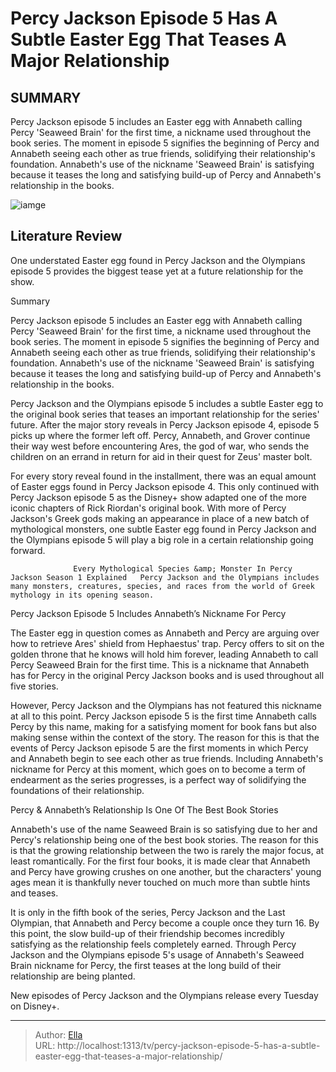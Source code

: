 # Percy Jackson Episode 5 Has A Subtle Easter Egg That Teases A Major Relationship


## SUMMARY 



  Percy Jackson episode 5 includes an Easter egg with Annabeth calling Percy &#39;Seaweed Brain&#39; for the first time, a nickname used throughout the book series.   The moment in episode 5 signifies the beginning of Percy and Annabeth seeing each other as true friends, solidifying their relationship&#39;s foundation.   Annabeth&#39;s use of the nickname &#39;Seaweed Brain&#39; is satisfying because it teases the long and satisfying build-up of Percy and Annabeth&#39;s relationship in the books.  

![iamge](https://static1.srcdn.com/wordpress/wp-content/uploads/2024/01/30_percyjackson.jpg)

## Literature Review
One understated Easter egg found in Percy Jackson and the Olympians episode 5 provides the biggest tease yet at a future relationship for the show.





Summary

  Percy Jackson episode 5 includes an Easter egg with Annabeth calling Percy &#39;Seaweed Brain&#39; for the first time, a nickname used throughout the book series.   The moment in episode 5 signifies the beginning of Percy and Annabeth seeing each other as true friends, solidifying their relationship&#39;s foundation.   Annabeth&#39;s use of the nickname &#39;Seaweed Brain&#39; is satisfying because it teases the long and satisfying build-up of Percy and Annabeth&#39;s relationship in the books.  







Percy Jackson and the Olympians episode 5 includes a subtle Easter egg to the original book series that teases an important relationship for the series&#39; future. After the major story reveals in Percy Jackson episode 4, episode 5 picks up where the former left off. Percy, Annabeth, and Grover continue their way west before encountering Ares, the god of war, who sends the children on an errand in return for aid in their quest for Zeus&#39; master bolt.

For every story reveal found in the installment, there was an equal amount of Easter eggs found in Percy Jackson episode 4. This only continued with Percy Jackson episode 5 as the Disney&#43; show adapted one of the more iconic chapters of Rick Riordan&#39;s original book. With more of Percy Jackson&#39;s Greek gods making an appearance in place of a new batch of mythological monsters, one subtle Easter egg found in Percy Jackson and the Olympians episode 5 will play a big role in a certain relationship going forward.

                  Every Mythological Species &amp; Monster In Percy Jackson Season 1 Explained   Percy Jackson and the Olympians includes many monsters, creatures, species, and races from the world of Greek mythology in its opening season.    





 Percy Jackson Episode 5 Includes Annabeth’s Nickname For Percy 
          

The Easter egg in question comes as Annabeth and Percy are arguing over how to retrieve Ares&#39; shield from Hephaestus&#39; trap. Percy offers to sit on the golden throne that he knows will hold him forever, leading Annabeth to call Percy Seaweed Brain for the first time. This is a nickname that Annabeth has for Percy in the original Percy Jackson books and is used throughout all five stories.

However, Percy Jackson and the Olympians has not featured this nickname at all to this point. Percy Jackson episode 5 is the first time Annabeth calls Percy by this name, making for a satisfying moment for book fans but also making sense within the context of the story. The reason for this is that the events of Percy Jackson episode 5 are the first moments in which Percy and Annabeth begin to see each other as true friends. Including Annabeth&#39;s nickname for Percy at this moment, which goes on to become a term of endearment as the series progresses, is a perfect way of solidifying the foundations of their relationship.






 Percy &amp; Annabeth’s Relationship Is One Of The Best Book Stories 
          

Annabeth&#39;s use of the name Seaweed Brain is so satisfying due to her and Percy&#39;s relationship being one of the best book stories. The reason for this is that the growing relationship between the two is rarely the major focus, at least romantically. For the first four books, it is made clear that Annabeth and Percy have growing crushes on one another, but the characters&#39; young ages mean it is thankfully never touched on much more than subtle hints and teases.

It is only in the fifth book of the series, Percy Jackson and the Last Olympian, that Annabeth and Percy become a couple once they turn 16. By this point, the slow build-up of their friendship becomes incredibly satisfying as the relationship feels completely earned. Through Percy Jackson and the Olympians episode 5&#39;s usage of Annabeth&#39;s Seaweed Brain nickname for Percy, the first teases at the long build of their relationship are being planted.




New episodes of Percy Jackson and the Olympians release every Tuesday on Disney&#43;.



---

> Author: [Ella](https://instagram.hk.cn/)  
> URL: http://localhost:1313/tv/percy-jackson-episode-5-has-a-subtle-easter-egg-that-teases-a-major-relationship/  

